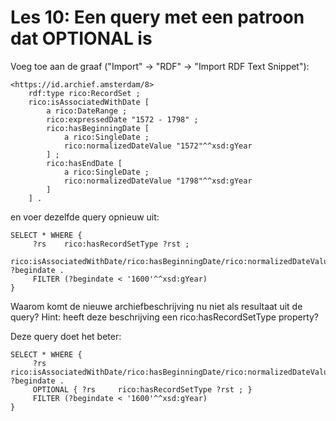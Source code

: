# Les 10: Een query met een patroon dat OPTIONAL is
Voeg toe aan de graaf ("Import" -> "RDF" -> "Import RDF Text Snippet"):

```
<https://id.archief.amsterdam/8> 
	rdf:type rico:RecordSet ;
    rico:isAssociatedWithDate [
        a rico:DateRange ;
        rico:expressedDate "1572 - 1798" ;
        rico:hasBeginningDate [
            a rico:SingleDate ;
            rico:normalizedDateValue "1572"^^xsd:gYear
        ] ;
        rico:hasEndDate [
            a rico:SingleDate ;
            rico:normalizedDateValue "1798"^^xsd:gYear
        ]
    ] .

```

en voer dezelfde query opnieuw uit:

```
SELECT * WHERE {
     ?rs 	rico:hasRecordSetType ?rst ;
     		rico:isAssociatedWithDate/rico:hasBeginningDate/rico:normalizedDateValue ?begindate .
     FILTER (?begindate < '1600'^^xsd:gYear)
}

```

Waarom komt de nieuwe archiefbeschrijving nu niet als resultaat uit de query? Hint: heeft deze beschrijving een rico:hasRecordSetType property?

Deze query doet het beter:

```
SELECT * WHERE {
     ?rs	rico:isAssociatedWithDate/rico:hasBeginningDate/rico:normalizedDateValue ?begindate .
     OPTIONAL { ?rs 	rico:hasRecordSetType ?rst ; }
     FILTER (?begindate < '1600'^^xsd:gYear)
}

```



